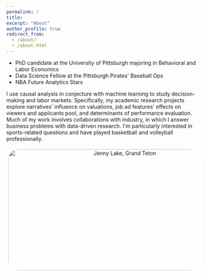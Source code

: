 ```yaml
---
permalink: /
title:
excerpt: "About"
author_profile: true
redirect_from: 
  - /about/
  - /about.html
---
```


- PhD candidate at the University of Pittsburgh majoring in Behavioral and Labor Economics
- Data Science Fellow at the Pittsburgh Pirates' Baseball Ops
- NBA Future Analytics Stars

I use causal analysis in conjecture with machine learning to study decision-making and labor markets. Specifically, my academic research projects explore narratives' influence on valuations, job ad features' effects on viewers and applicants pool, and determinants of performance evaluation. Much of my work involves collaborations with industry, in which I answer business problems with data-driven research. I'm particularly interested in sports-related questions and have played basketball and volleyball professionally. 

<div align="center">
  <img src="images/IMG_20200716_135538.jpg" alt="Jenny Lake, Grand Teton" style="width: 600px; height: 320px; border: 5px solid white; border-radius: 30px;"/>
</div>
